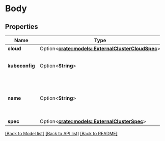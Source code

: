# Body

## Properties

Name | Type | Description | Notes
------------ | ------------- | ------------- | -------------
**cloud** | Option<[**crate::models::ExternalClusterCloudSpec**](ExternalClusterCloudSpec.md)> |  | [optional]
**kubeconfig** | Option<**String**> | Kubeconfig Base64 encoded kubeconfig | [optional]
**name** | Option<**String**> | Name is human readable name for the external cluster | [optional]
**spec** | Option<[**crate::models::ExternalClusterSpec**](ExternalClusterSpec.md)> |  | [optional]

[[Back to Model list]](../README.md#documentation-for-models) [[Back to API list]](../README.md#documentation-for-api-endpoints) [[Back to README]](../README.md)


